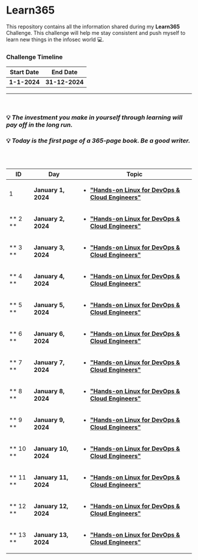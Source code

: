 # Learn365
This repository contains all the information shared during my <b>Learn365</b> Challenge. This challenge will help me stay consistent and push myself to learn new things in the infosec world :computer:.

### Challenge Timeline
**Start Date** | **End Date**
---            | ---
**1-1-2024**   |  **31-12-2024**

<hr>
<br>

### :bulb: *The investment you make in yourself through learning will pay off in the long run.*
### :bulb: *Today is the first page of a 365-page book. Be a good writer.*
<br>

<!-- Days start -->

<br>

ID | Day | Topic
--- | --- | ---
 1 | **January 1, 2024** | [**<ul><li> "Hands-on Linux for DevOps & Cloud Engineers" </li></ul>**](/Days/January-1-2024.md)
** 2 ** | **January 2, 2024** | [**<ul><li> "Hands-on Linux for DevOps & Cloud Engineers" </li></ul>**](/Days/January-2-2024.md)
** 3 ** | **January 3, 2024** | [**<ul><li> "Hands-on Linux for DevOps & Cloud Engineers" </li></ul>**](/Days/January-3-2024.md)
** 4 ** | **January 4, 2024** | [**<ul><li> "Hands-on Linux for DevOps & Cloud Engineers" </li></ul>**](/Days/January-4-2024.md)
** 5 ** | **January 5, 2024** | [**<ul><li> "Hands-on Linux for DevOps & Cloud Engineers" </li></ul>**](/Days/January-5-2024.md)
** 6 ** | **January 6, 2024** | [**<ul><li> "Hands-on Linux for DevOps & Cloud Engineers" </li></ul>**](/Days/January-6-2024.md)
** 7 ** | **January 7, 2024** | [**<ul><li> "Hands-on Linux for DevOps & Cloud Engineers" </li></ul>**](/Days/January-7-2024.md)
** 8 ** | **January 8, 2024** | [**<ul><li> "Hands-on Linux for DevOps & Cloud Engineers" </li></ul>**](/Days/January-8-2024.md)
** 9 ** | **January 9, 2024** | [**<ul><li> "Hands-on Linux for DevOps & Cloud Engineers" </li></ul>**](/Days/January-9-2024.md)
** 10 ** | **January 10, 2024** | [**<ul><li> "Hands-on Linux for DevOps & Cloud Engineers" </li></ul>**](/Days/January-10-2024.md)
** 11 ** | **January 11, 2024** | [**<ul><li> "Hands-on Linux for DevOps & Cloud Engineers" </li></ul>**](/Days/January-11-2024.md)
** 12 ** | **January 12, 2024** | [**<ul><li> "Hands-on Linux for DevOps & Cloud Engineers" </li></ul>**](/Days/January-12-2024.md)
** 13 ** | **January 13, 2024** | [**<ul><li> "Hands-on Linux for DevOps & Cloud Engineers" </li></ul>**](/Days/January-13-2024.md)
